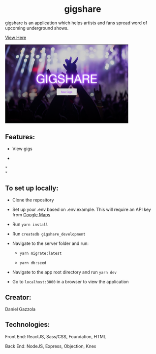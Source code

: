 <h1 align="center">gigshare</h1>

gigshare is an application which helps artists and fans spread word of upcoming underground shows.

[View Here](https://gigshare.herokuapp.com/)

<img src="https://github.com/dgazzola/gigshare/blob/main/images/gigshare.png" width="400" alt="gigshare homepage display."/>

## Features: 

  - View gigs

  - 

    * 
    * 
  
## To set up locally:

  - Clone the repository

  - Set up your .env based on .env.example. This will require an API key from [Google Maps](https://developers.google.com/maps)

  - Run `yarn install`

  - Run `createdb gigshare_development`

  - Navigate to the server folder and run:

    * `yarn migrate:latest`

    * `yarn db:seed`

  - Navigate to the app root directory and run `yarn dev`

  - Go to `localhost:3000` in a browser to view the application

## Creator:

Daniel Gazzola

## Technologies: 

Front End: ReactJS, Sass/CSS, Foundation, HTML

Back End: NodeJS, Express, Objection, Knex
